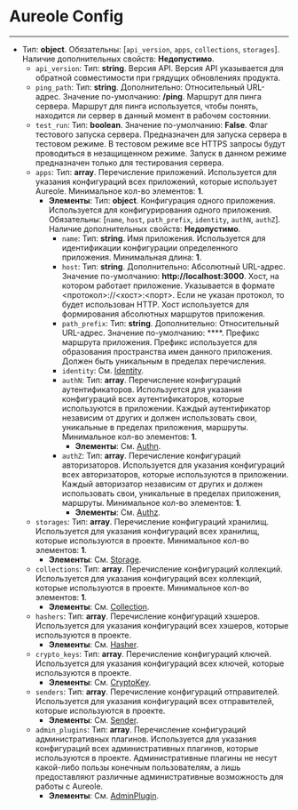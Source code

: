 # Aureole Config
***
- Тип: **object**. Обязательны: [`api_version`, `apps`, `collections`, `storages`]. Наличие дополнительных свойств: **Недопустимо**.
  - `api_version`: Тип: **string**. Версия API. Версия API указывается для обратной совместимости при грядущих обновлениях продукта.
  - `ping_path`: Тип: **string**. Дополнительно: Относительный URL-адрес. Значение по-умолчанию: **/ping**. Маршрут для пинга сервера. Маршрут для пинга используется, чтобы понять, находится ли сервер в данный момент в рабочем состоянии.
  - `test_run`: Тип: **boolean**. Значение по-умолчанию: **False**. Флаг тестового запуска сервера. Предназначен для запуска сервера в тестовом режиме. В тестовом режиме все HTTPS запросы будут проводиться в незащищенном режиме. Запуск в данном режиме предназначен только для тестирования сервера.
  - `apps`: Тип: **array**. Перечисление приложений. Используется для указания конфигураций всех приложений, которые использует Aureole. Минимальное кол-во элементов: **1**.
    - **Элементы**: Тип: **object**. Конфигурация одного приложения. Используется для конфигурирования одного приложения. Обязательны: [`name`, `host`, `path_prefix`, `identity`, `authN`, `authZ`]. Наличие дополнительных свойств: **Недопустимо**.
      - `name`: Тип: **string**. Имя приложения. Используется для идентификации конфигурации определенного приложения. Минимальная длина: **1**.
      - `host`: Тип: **string**. Дополнительно: Абсолютный URL-адрес. Значение по-умолчанию: **http://localhost:3000**. Хост, на котором работает приложение. Указывается в формате <протокол>://<хост>:<порт>. Если не указан протокол, то будет использован HTTP. Хост используется для формирования абсолютных маршрутов приложения.
      - `path_prefix`: Тип: **string**. Дополнительно: Относительный URL-адрес. Значение по-умолчанию: ****. Префикс маршрута приложения. Префикс используется для образования пространства имен данного приложения. Должен быть уникальным в пределах перечисления.
      - `identity`: См. [Identity](./identity.md).
      - `authN`: Тип: **array**. Перечисление конфигураций аутентификаторов. Используется для указания конфигураций всех аутентификаторов, которые используются в приложении. Каждый аутентификатор независим от других и должен использовать свои, уникальные в пределах приложения, маршруты. Минимальное кол-во элементов: **1**.
        - **Элементы**: См. [Authn](./authn.md).
      - `authZ`: Тип: **array**. Перечисление конфигураций авторизаторов. Используется для указания конфигураций всех авторизаторов, которые используются в приложении. Каждый авторизатор независим от других и должен использовать свои, уникальные в пределах приложения, маршруты. Минимальное кол-во элементов: **1**.
        - **Элементы**: См. [Authz](./authz.md).
  - `storages`: Тип: **array**. Перечисление конфигураций хранилищ. Используется для указания конфигураций всех хранилищ, которые используются в проекте. Минимальное кол-во элементов: **1**.
    - **Элементы**: См. [Storage](./storage.md).
  - `collections`: Тип: **array**. Перечисление конфигураций коллекций. Используется для указания конфигураций всех коллекций, которые используются в проекте. Минимальное кол-во элементов: **1**.
    - **Элементы**: См. [Collection](./collection.md).
  - `hashers`: Тип: **array**. Перечисление конфигураций хэшеров. Используется для указания конфигураций всех хэшеров, которые используются в проекте.
    - **Элементы**: См. [Hasher](./hasher.md).
  - `crypto_keys`: Тип: **array**. Перечисление конфигураций ключей. Используется для указания конфигураций всех ключей, которые используются в проекте.
    - **Элементы**: См. [CryptoKey](./crypto_key.md).
  - `senders`: Тип: **array**. Перечисление конфигураций отправителей. Используется для указания конфигураций всех отправителей, которые используются в проекте.
    - **Элементы**: См. [Sender](./sender.md).
  - `admin_plugins`: Тип: **array**. Перечисление конфигураций административных плагинов. Используется для указания конфигураций всех административных плагинов, которые используются в проекте. Административные плагины не несут какой-либо пользы конечным пользователям, а лишь предоставляют различные административные возможность для работы с Aureole.
    - **Элементы**: См. [AdminPlugin](./admin_plugin.md).
